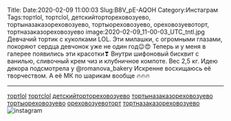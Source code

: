 Title:
Date:2020-02-09 11:00:03
Slug:B8V_pE-AQOH
Category:Инстаграм
Tags:тортlol, тортсlol, детскийтортореховозуево, тортыназаказореховозуево, тортыореховозуево, ореховозуевоторт, тортназаказореховозуево
image:2020-02-09_11-00-03_UTC_tntl.jpg
Девчачий тортик с куколками LOL.
Эти милашки, с огромными глазами, покоряют сердца девчонок уже не один год😉😍
Теперь и у меня в галерее появились эти красотки❣
Внутри шифоновый бисквит с ванилью, сливочный крем чиз и клубничное компоте. Вес 2,5 кг.
Идею декора подсмотрела у @romanova_bakery
Искренне восхищаюсь её творчеством. А её МК по шарикам вообще 🔥🔥🔥
_______________________________________
[тортlol]({tag}тортlol) [тортсlol]({tag}тортсlol) [детскийтортореховозуево]({tag}детскийтортореховозуево) [тортыназаказореховозуево]({tag}тортыназаказореховозуево) [тортыореховозуево]({tag}тортыореховозуево) [ореховозуевоторт]({tag}ореховозуевоторт) [тортназаказореховозуево]({tag}тортназаказореховозуево)
![instagram]({attach}images/2020-02-09_11-00-03_UTC.jpg)
